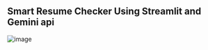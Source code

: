 ## Smart Resume Checker Using Streamlit and Gemini api  

![image](https://github.com/user-attachments/assets/11d3f31e-614d-4cd1-b309-eb1df74136b4)
